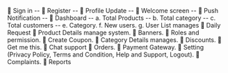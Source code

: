  Sign in --
 Register --
 Profile Update --
 Welcome screen --
 Push Notification --
 Dashboard -- 
a. Total Products --
b. Total category --
c. Total customers --
e. Category.
f. New users.
g. User List manages
 Daily Request
 Product Details manage system.
 Banners.
 Roles and permission.
 Create Coupon.
 Category Details manages.
 Discounts.
 Get me this.
 Chat support
 Orders.
 Payment Gateway.
 Setting (Privacy Policy, Terms and
Condition, Help and Support, Logout).
 Complaints.
 Reports


